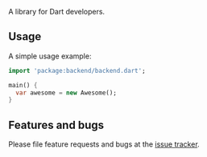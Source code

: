 A library for Dart developers.

## Usage

A simple usage example:

```dart
import 'package:backend/backend.dart';

main() {
  var awesome = new Awesome();
}
```

## Features and bugs

Please file feature requests and bugs at the [issue tracker][tracker].

[tracker]: http://example.com/issues/replaceme
